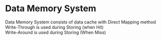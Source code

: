 # Data Memory System
Data Memory System consists of data cache with Direct Mapping method\
Write-Through is used during Storing (when Hit)\
Write-Around  is used during Storing (When Miss)
